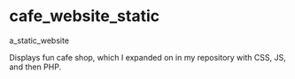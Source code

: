 # cafe_website_static
a_static_website

Displays fun cafe shop, which I expanded on in my repository with CSS, JS, and then PHP.
